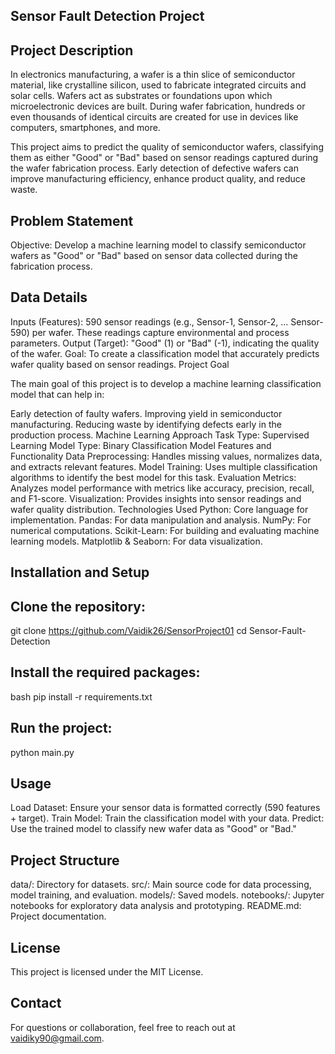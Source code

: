 ## Sensor Fault Detection Project

## Project Description

In electronics manufacturing, a wafer is a thin slice of semiconductor material, like crystalline silicon, used to fabricate integrated circuits and solar cells. Wafers act as substrates or foundations upon which microelectronic devices are built. During wafer fabrication, hundreds or even thousands of identical circuits are created for use in devices like computers, smartphones, and more.

This project aims to predict the quality of semiconductor wafers, classifying them as either "Good" or "Bad" based on sensor readings captured during the wafer fabrication process. Early detection of defective wafers can improve manufacturing efficiency, enhance product quality, and reduce waste.

## Problem Statement

Objective: Develop a machine learning model to classify semiconductor wafers as "Good" or "Bad" based on sensor data collected during the fabrication process.

## Data Details

Inputs (Features): 590 sensor readings (e.g., Sensor-1, Sensor-2, ... Sensor-590) per wafer. These readings capture environmental and process parameters.
Output (Target): "Good" (1) or "Bad" (-1), indicating the quality of the wafer.
Goal: To create a classification model that accurately predicts wafer quality based on sensor readings.
Project Goal

The main goal of this project is to develop a machine learning classification model that can help in:

Early detection of faulty wafers.
Improving yield in semiconductor manufacturing.
Reducing waste by identifying defects early in the production process.
Machine Learning Approach
Task Type: Supervised Learning
Model Type: Binary Classification Model
Features and Functionality
Data Preprocessing: Handles missing values, normalizes data, and extracts relevant features.
Model Training: Uses multiple classification algorithms to identify the best model for this task.
Evaluation Metrics: Analyzes model performance with metrics like accuracy, precision, recall, and F1-score.
Visualization: Provides insights into sensor readings and wafer quality distribution.
Technologies Used
Python: Core language for implementation.
Pandas: For data manipulation and analysis.
NumPy: For numerical computations.
Scikit-Learn: For building and evaluating machine learning models.
Matplotlib & Seaborn: For data visualization.

## Installation and Setup

## Clone the repository:
git clone https://github.com/Vaidik26/SensorProject01
cd Sensor-Fault-Detection

## Install the required packages:
bash
pip install -r requirements.txt

## Run the project:
python main.py

## Usage
Load Dataset: Ensure your sensor data is formatted correctly (590 features + target).
Train Model: Train the classification model with your data.
Predict: Use the trained model to classify new wafer data as "Good" or "Bad."

## Project Structure
data/: Directory for datasets.
src/: Main source code for data processing, model training, and evaluation.
models/: Saved models.
notebooks/: Jupyter notebooks for exploratory data analysis and prototyping.
README.md: Project documentation.

## License
This project is licensed under the MIT License.

## Contact
For questions or collaboration, feel free to reach out at vaidiky90@gmail.com.
